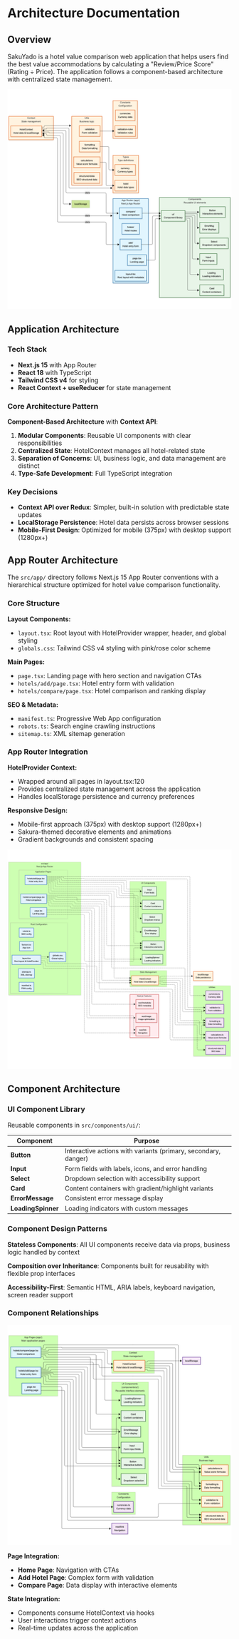 # Architecture Documentation

## Overview

SakuYado is a hotel value comparison web application that helps users find the best value accommodations by calculating a "Review/Price Score" (Rating ÷ Price). The application follows a component-based architecture with centralized state management.

![Source Architecture Diagram](./mermaid/src-architecture.png)

## Application Architecture

### Tech Stack

- **Next.js 15** with App Router
- **React 18** with TypeScript
- **Tailwind CSS v4** for styling
- **React Context + useReducer** for state management

### Core Architecture Pattern

**Component-Based Architecture** with **Context API**:

1. **Modular Components**: Reusable UI components with clear responsibilities
2. **Centralized State**: HotelContext manages all hotel-related state
3. **Separation of Concerns**: UI, business logic, and data management are distinct
4. **Type-Safe Development**: Full TypeScript integration

### Key Decisions

- **Context API over Redux**: Simpler, built-in solution with predictable state updates
- **LocalStorage Persistence**: Hotel data persists across browser sessions
- **Mobile-First Design**: Optimized for mobile (375px) with desktop support (1280px+)

## App Router Architecture

The `src/app/` directory follows Next.js 15 App Router conventions with a hierarchical structure optimized for hotel value comparison functionality.

### Core Structure

**Layout Components:**

- `layout.tsx`: Root layout with HotelProvider wrapper, header, and global styling
- `globals.css`: Tailwind CSS v4 styling with pink/rose color scheme

**Main Pages:**

- `page.tsx`: Landing page with hero section and navigation CTAs
- `hotels/add/page.tsx`: Hotel entry form with validation
- `hotels/compare/page.tsx`: Hotel comparison and ranking display

**SEO & Metadata:**

- `manifest.ts`: Progressive Web App configuration
- `robots.ts`: Search engine crawling instructions
- `sitemap.ts`: XML sitemap generation

### App Router Integration

**HotelProvider Context:**

- Wrapped around all pages in layout.tsx:120
- Provides centralized state management across the application
- Handles localStorage persistence and currency preferences

**Responsive Design:**

- Mobile-first approach (375px) with desktop support (1280px+)
- Sakura-themed decorative elements and animations
- Gradient backgrounds and consistent spacing

![App Architecture Diagram](./mermaid/app-architecture.png)

## Component Architecture

### UI Component Library

Reusable components in `src/components/ui/`:

| Component          | Purpose                                                        |
| ------------------ | -------------------------------------------------------------- |
| **Button**         | Interactive actions with variants (primary, secondary, danger) |
| **Input**          | Form fields with labels, icons, and error handling             |
| **Select**         | Dropdown selection with accessibility support                  |
| **Card**           | Content containers with gradient/highlight variants            |
| **ErrorMessage**   | Consistent error message display                               |
| **LoadingSpinner** | Loading indicators with custom messages                        |

### Component Design Patterns

**Stateless Components**: All UI components receive data via props, business logic handled by context

**Composition over Inheritance**: Components built for reusability with flexible prop interfaces

**Accessibility-First**: Semantic HTML, ARIA labels, keyboard navigation, screen reader support

### Component Relationships

![Component Architecture Diagram](./mermaid/components.png)

**Page Integration:**

- **Home Page**: Navigation with CTAs
- **Add Hotel Page**: Complex form with validation
- **Compare Page**: Data display with interactive elements

**State Integration:**

- Components consume HotelContext via hooks
- User interactions trigger context actions
- Real-time updates across the application
